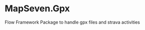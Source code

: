 MapSeven.Gpx
=================================

Flow Framework Package to handle gpx files and strava activities
